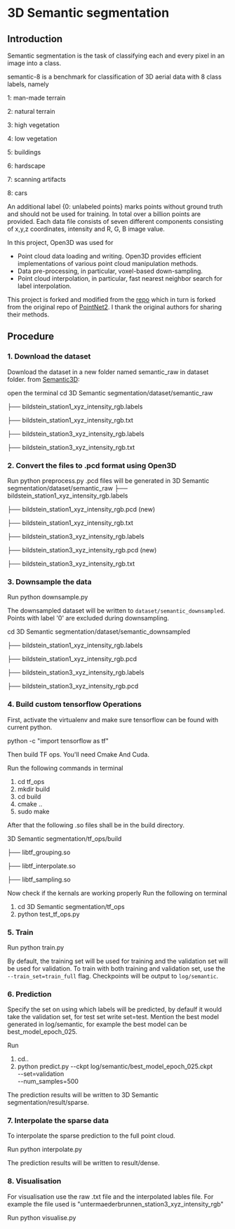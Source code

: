 # 3D Semantic segmentation

## Introduction

Semantic segmentation is the task of classifying each and every pixel in an image into a class.

semantic-8 is a benchmark for classification of 3D aerial data with 8 class labels, namely

1: man-made terrain

2: natural terrain

3: high vegetation

4: low vegetation

5: buildings

6: hardscape

7: scanning artifacts

8: cars

An additional label {0: unlabeled points} marks points without ground truth and should
not be used for training. In total over a billion points are provided.
Each data file consists of seven different components consisting of x,y,z coordinates,
intensity and R, G, B image value.

In this project, Open3D was used for
- Point cloud data loading and writing. Open3D provides efficient
  implementations of various point cloud manipulation methods.
- Data pre-processing, in particular, voxel-based down-sampling.
- Point cloud interpolation, in particular, fast nearest neighbor search for label
  interpolation.
  
 This project is forked and modified from the <a href="https://github.com/intel-isl/Open3D-PointNet2-Semantic3D">repo</a> which in turn is forked from the original repo of <a href= "https://github.com/charlesq34/pointnet2">PointNet2</a>. I thank the original authors for sharing their methods.

## Procedure

### 1. Download the dataset

Download the dataset in a new folder named semantic_raw in dataset folder. from [Semantic3D](http://www.semantic3d.net): 

open the terminal
cd 3D Semantic segmentation/dataset/semantic_raw

├── bildstein_station1_xyz_intensity_rgb.labels 

├── bildstein_station1_xyz_intensity_rgb.txt

├── bildstein_station3_xyz_intensity_rgb.labels

├── bildstein_station3_xyz_intensity_rgb.txt

### 2. Convert the files to .pcd format using Open3D

Run
python preprocess.py
.pcd files will be generated in
3D Semantic segmentation/dataset/semantic_raw
├── bildstein_station1_xyz_intensity_rgb.labels

├── bildstein_station1_xyz_intensity_rgb.pcd (new)

├── bildstein_station1_xyz_intensity_rgb.txt

├── bildstein_station3_xyz_intensity_rgb.labels

├── bildstein_station3_xyz_intensity_rgb.pcd (new)

├── bildstein_station3_xyz_intensity_rgb.txt

### 3. Downsample the data

Run
python downsample.py

The downsampled dataset will be written to `dataset/semantic_downsampled`. Points with
label '0' are excluded during downsampling.

cd 3D Semantic segmentation/dataset/semantic_downsampled

├── bildstein_station1_xyz_intensity_rgb.labels

├── bildstein_station1_xyz_intensity_rgb.pcd

├── bildstein_station3_xyz_intensity_rgb.labels

├── bildstein_station3_xyz_intensity_rgb.pcd

### 4. Build custom tensorflow Operations
First, activate the virtualenv and make sure tensorflow can be found with current python.

python -c "import tensorflow as tf"

Then build TF ops. You'll need Cmake And Cuda.

Run the following commands in terminal
1. cd tf_ops
2. mkdir build
3. cd build
4. cmake ..
5. sudo make

After that the following .so files shall be in the build directory.

3D Semantic segmentation/tf_ops/build

├── libtf_grouping.so

├── libtf_interpolate.so

├── libtf_sampling.so

Now check if the kernals are working properly 
Run the following on terminal

1. cd 3D Semantic segmentation/tf_ops
2. python test_tf_ops.py

### 5. Train

Run
python train.py


By default, the training set will be used for training and the validation set
will be used for validation. To train with both training and validation set,
use the `--train_set=train_full` flag. Checkpoints will be output to
`log/semantic`.

### 6. Prediction

Specify the set on using which labels will be predicted, by defaulf it would take the validation set, for test set write set=test.
Mention the best model generated in log/semantic, for example the best model can be best_model_epoch_025.

Run 
1. cd..
2. python predict.py --ckpt log/semantic/best_model_epoch_025.ckpt \
                  --set=validation \
                  --num_samples=500

The prediction results will be written to 3D Semantic segmentation/result/sparse.

### 7. Interpolate the sparse data

To interpolate the sparse prediction to the full point cloud.

Run
python interpolate.py

The prediction results will be written to result/dense.

### 8. Visualisation

For visualisation use the raw .txt file and the interpolated lables file.
For example the file used is "untermaederbrunnen_station3_xyz_intensity_rgb"

Run
python visualise.py




